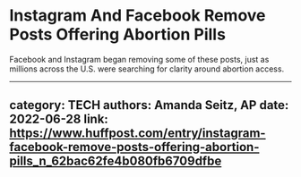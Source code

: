 # Instagram And Facebook Remove Posts Offering Abortion Pills

Facebook and Instagram began removing some of these posts, just as millions across the U.S. were searching for clarity around abortion access.

---
category: TECH
authors: Amanda Seitz, AP
date: 2022-06-28
link: https://www.huffpost.com/entry/instagram-facebook-remove-posts-offering-abortion-pills_n_62bac62fe4b080fb6709dfbe
---
